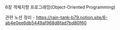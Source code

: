 6장 객체지향 프로그래밍(Object-Oriented Programming)

관련 노션 정리 - https://rain-tank-b79.notion.site/6-ab4e0ee6db5449af968d8fad7bd80f60
